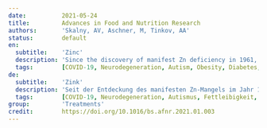 ```yaml
---
date:          2021-05-24
title:         Advances in Food and Nutrition Research
authors:       'Skalny, AV, Aschner, M, Tinkov, AA'
status:        default
en:
  subtitle:    'Zinc'
  description: 'Since the discovery of manifest Zn deficiency in 1961, the increasing number of studies demonstrated the association between altered Zn status and multiple diseases. In this chapter, we provide a review of the most recent advances on the role of Zn in health and disease (2010-20), with a special focus on the role of Zn in neurodegenerative and neurodevelopmental disorders, diabetes and obesity, male and female reproduction, as well as COVID-19. In parallel with the revealed tight association between ASD risk and severity and Zn status, the particular mechanisms linking Zn2+ and ASD pathogenesis like modulation of synaptic plasticity through ProSAP/Shank scaffold, neurotransmitter metabolism, and gut microbiota, have been elucidated. The increasing body of data indicate the potential involvement of Zn2+ metabolism in neurodegeneration. Systemic Zn levels in Alzheimer’s and Parkinson’s disease were found to be reduced, whereas its sequestration in brain may result in modulation of amyloid β and α-synuclein processing with subsequent toxic effects. Zn2+ was shown to possess adipotropic effects through the role of zinc transporters, zinc finger proteins, and Zn-α2-glycoprotein in adipose tissue physiology, underlying its particular role in pathogenesis of obesity and diabetes mellitus type 2. Recent findings also contribute to further understanding of the role of Zn2+ in spermatogenesis and sperm functioning, as well as oocyte development and fertilization. Finally, Zn2+ was shown to be the potential adjuvant therapy in management of novel coronavirus infection (COVID-19), underlining the perspectives of zinc in management of old and new threats.'
  tags:        [COVID-19, Neurodegeneration, Autism, Obesity, Diabetes, Infertility, Zinc]
de:
  subtitle:    'Zink'
  description: 'Seit der Entdeckung des manifesten Zn-Mangels im Jahr 1961 haben immer mehr Studien den Zusammenhang zwischen einem veränderten Zn-Status und zahlreichen Krankheiten nachgewiesen. In diesem Kapitel geben wir einen Überblick über die jüngsten Fortschritte bei der Rolle von Zn in Gesundheit und Krankheit (2010-20), mit besonderem Schwerpunkt auf der Rolle von Zn bei neurodegenerativen und neurologischen Entwicklungsstörungen, Diabetes und Fettleibigkeit, männlicher und weiblicher Fortpflanzung sowie COVID-19. Parallel zum engen Zusammenhang zwischen ASD-Risiko und Schweregrad und dem Zn-Status wurden die besonderen Mechanismen aufgedeckt, die Zn2+ und die ASD-Pathogenese miteinander verbinden, wie die Modulation der synaptischen Plastizität durch das ProSAP/Shank-Gerüst, den Neurotransmitter-Stoffwechsel und die Darmmikrobiota. Immer mehr Daten weisen auf eine mögliche Beteiligung des Zn2+-Stoffwechsels an der Neurodegeneration hin. So wurde festgestellt, dass der systemische Zn-Spiegel bei der Alzheimer- und Parkinson-Krankheit reduziert ist, während die Sequestrierung von Zn im Gehirn zu einer Modulation der Verarbeitung von Amyloid β und α-Synuclein mit nachfolgenden toxischen Wirkungen führen kann. Gezeigt wurde, dass Zn2+ über die Rolle von Zn-Transportern, Zinkfingerproteinen und Zn-α2-Glykoprotein in der Physiologie des Fettgewebes adipotrope Wirkungen hat, was seine besondere Rolle in der Pathogenese von Fettleibigkeit und Diabetes mellitus Typ 2 erklärt. Jüngste Erkenntnisse tragen auch zu einem besseren Verständnis der Rolle von Zn2+ bei der Spermatogenese und Spermienfunktion sowie bei der Eizellenentwicklung und -befruchtung bei. Schließlich wurde gezeigt, dass Zn2+ eine potenzielle unterstützende Therapie bei der Behandlung einer neuartigen Coronavirus-Infektion (COVID-19) ist, was die Perspektiven von Zink bei der Behandlung alter und neuer Bedrohungen unterstreicht.' 
  tags:        [COVID-19, Neurodegeneration, Autismus, Fettleibigkeit, Diabetes, Unfruchtbarkeit, Zink]
group:         'Treatments'
credit:        https://doi.org/10.1016/bs.afnr.2021.01.003
---
```

